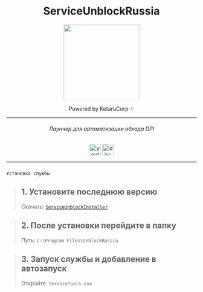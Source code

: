 
<div align="center">

# ServiceUnblockRussia

<img height="200" src="./bin/brage.gif"/>

Powered by KetaruCorp ✨

<hr>

###### Лаунчер для автоматизации обхода DPI
<img src="https://img.shields.io/static/v1?message=Youtube&logo=youtube&label=&color=FF0000&logoColor=white&labelColor=&style=for-the-badge" height="30" alt="youtube logo"/> 
<img src="https://img.shields.io/static/v1?message=Discord&logo=discord&label=&color=5865f2&logoColor=white&labelColor=&style=for-the-badge" height="30" alt="discord logo"/><br>
</h2>
<hr>

<div id="logo">



###
<div align="left">

```
Установка службы
```
> ## 1. Установите последнюю версию 
> Скачать: [``` ServiceUnblockInstaller ```](https://github.com/lisikme/ServiceUnblockRussia/releases/tag/Stable)

> ## 2. После установки перейдите в папку
> Путь: ``` C:\Program Files\UnblockRussia ```

> ## 3. Запуск службы и добавление в автозапуск
> Откройте: ``` ServiceTools.exe ```